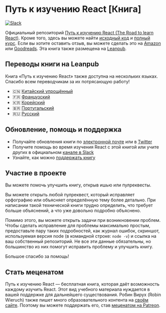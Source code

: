 # Путь к изучению React [Книга]

[![Slack](https://slack-the-road-to-learn-react.wieruch.com/badge.svg)](https://slack-the-road-to-learn-react.wieruch.com/)

Официальный репозиторий [Путь к изучению React (The Road to learn React)](https://www.robinwieruch.de/the-road-to-learn-react/). Кроме того, здесь вы можете найти [исходный код](https://github.com/the-road-to-learn-react/hackernews-client) и [полный курс](https://roadtoreact.com/). Если вы хотите оставить отзыв, вы можете сделать это на [Amazon](https://www.amazon.com/dp/B077HJFCQX?tag=21moves-20) или [Goodreads](https://www.goodreads.com/book/show/37503118-the-road-to-learn-react). Эта книга также размещена на [Leanpub](https://leanpub.com/the-road-to-learn-react).

## Переводы книги на Leanpub

Книга «Путь к изучению React» также доступна на нескольких языках. Спасибо всем переводчикам за их потрясающую работу!

* 🇨🇳 [Китайский упрощённый](https://leanpub.com/the-road-to-learn-react-chinese)
* 🇫🇷 [Французский](https://leanpub.com/the-road-to-learn-react-french)
* 🇰🇷 [Корейский](https://leanpub.com/the-road-to-learn-react-korean)
* 🇧🇷 [Португальский](https://leanpub.com/the-road-to-learn-react-portuguese)
* 🇷🇺 [Русский](https://leanpub.com/the-road-to-learn-react-russian)

## Обновление, помощь и поддержка

* Получайте обновления книги по [электронной почте](https://www.getrevue.co/profile/rwieruch) или в [Twitter](https://twitter.com/rwieruch)
* Получите помощь во время изучения React с этой книгой или учите других в официальном [канале в Slack](https://slack-the-road-to-learn-react.wieruch.com/)
* Узнайте, как можно [поддержать книгу](https://www.robinwieruch.de/about/)

## Участие в проекте

Вы можете помочь улучшить книгу, открыв ишью или пулреквесты.

Вы можете открыть любой пулреквест, который исправляет орфографию или объясняет определённую тему более детально. При написании такой технической книги трудно определить, что требует больше объяснений, а что уже довольно подробно объяснено.

Помимо этого, вы можете открыть задачи при возникновении проблем. Чтобы сделать исправление для проблемы максимально простым, предоставьте пару таких подробностей, как журнал ошибок, скриншот, используемая версия node (в командной строке: `node -v`) и ссылка на ваш собственный репозиторий. Не все эти данные обязательны, но большинство из них помогут исправить проблему и улучшить книгу.

Большое спасибо за помощь!

## Стать меценатом

Путь к изучению React — бесплатная книга, которая даёт возможность каждому изучить React. Этот вид учебного материала нуждается в вашей поддержке для дальнейшего существования. Робин Вирух (Robin Wieruch) также пишет много образовательного контента на [своём сайте](https://www.robinwieruch.de/). Поэтому вы можете поддержать его, став [меценатом на Patreon](https://www.patreon.com/rwieruch).
